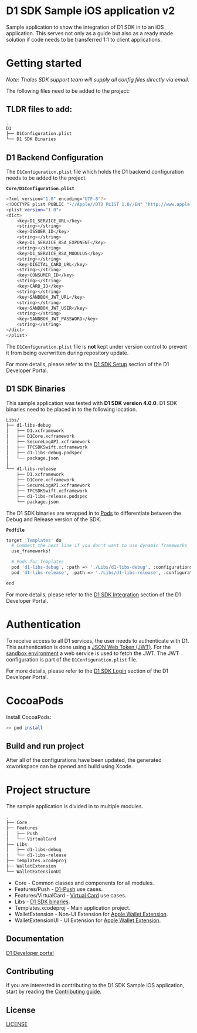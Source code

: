 # D1 SDK Sample iOS application v2

Sample application to show the integration of D1 SDK in to an iOS application. This serves not only as a guide but also 
as a ready made solution if code needs to be transferred 1:1 to client applications.

# Getting started

*Note: Thales SDK support team will supply all config files directly via email.*

The following files need to be added to the project:

## TLDR files to add:
```bash
.
D1
├── D1Configuration.plist
└── D1 SDK Binaries
```

## D1 Backend Configuration
   
The `D1Configuration.plist` file which holds the D1 backend configuration needs to be added to the project.

**`Core/D1Configuration.plist`**
```bash
<?xml version="1.0" encoding="UTF-8"?>
<!DOCTYPE plist PUBLIC "-//Apple//DTD PLIST 1.0//EN" "http://www.apple.com/DTDs/PropertyList-1.0.dtd">
<plist version="1.0">
<dict>
	<key>D1_SERVICE_URL</key>
	<string></string>
	<key>ISSUER_ID</key>
	<string></string>
	<key>D1_SERVICE_RSA_EXPONENT</key>
	<string></string>
	<key>D1_SERVICE_RSA_MODULUS</key>
	<string></string>
	<key>DIGITAL_CARD_URL</key>
	<string></string>
	<key>CONSUMER_ID</key>
	<string></string>
	<key>CARD_ID</key>
	<string></string>
	<key>SANDBOX_JWT_URL</key>
	<string></string>
	<key>SANDBOX_JWT_USER</key>
	<string></string>
	<key>SANDBOX_JWT_PASSWORD</key>
	<string></string>
</dict>
</plist>
```

The `D1Configuration.plist` file is **not** kept under version control to prevent it from being overwritten during repository update.

For more details, please refer to the [D1 SDK Setup](https://thales-dis-dbp.stoplight.io/docs/d1-developer-portal/branches/main/4f003bf306c04-initial-setup) section of the D1 Developer Portal.

## D1 SDK Binaries

This sample application was tested with **D1 SDK version 4.0.0**. D1 SDK binaries need to be placed in to the following location.

```bash
Libs/
├── d1-libs-debug
│   ├── D1.xcframework
│   ├── D1Core.xcframework
│   ├── SecureLogAPI.xcframework
│   ├── TPCSDKSwift.xcframework
│   ├── d1-libs-debug.podspec
│   └── package.json
│
└── d1-libs-release
    ├── D1.xcframework
    ├── D1Core.xcframework
    ├── SecureLogAPI.xcframework
    ├── TPCSDKSwift.xcframework
    ├── d1-libs-release.podspec
    └── package.json
```

The D1 SDK binaries are wrapped in to [Pods](https://cocoapods.org/) to differentiate between the Debug and Release version of the SDK.

**`Podfile`**
```bash
target 'Templates' do
  # Comment the next line if you don't want to use dynamic frameworks
  use_frameworks!

  # Pods for Templates
  pod 'd1-libs-debug', :path => './Libs/d1-libs-debug', :configurations => ['Debug']
  pod 'd1-libs-release', :path => './Libs/d1-libs-release', :configurations => ['Release']

end
```

For more details, please refer to the [D1 SDK Integration](https://thales-dis-dbp.stoplight.io/docs/d1-developer-portal/branches/main/9d11ae3647d6b-integrate-sdk-binary-into-your-i-os-application) section of the D1 Developer Portal.

# Authentication

To receive access to all D1 services, the user needs to authenticate with D1. This authentication is done using a [JSON Web Token (JWT)](https://auth0.com/docs/secure/tokens/json-web-tokens). For the [sandbox environment](https://thales-dis-dbp.stoplight.io/docs/d1-developer-portal/fa46cefb0ef05-mobile-sdk-sandbox) a web service is used to fetch the JWT. The JWT configuration is part of the `D1Configuration.plist` file.

For more details, please refer to the [D1 SDK Login](https://thales-dis-dbp.stoplight.io/docs/d1-developer-portal/branches/main/97566495c786d-sdk-login) section of the D1 Developer Portal.

# CocoaPods

Install CocoaPods:

```bash
>> pod install
```

## Build and run project

After all of the configurations have been updated, the generated xcworkspace can be opened and build using Xcode.

# Project structure
 
The sample application is divided in to multiple modules.

```bash
.
├── Core
├── Features
│   ├── Push
│   └── VirtualCard
├── Libs
│   ├── d1-libs-debug
│   └── d1-libs-release
├── Templates.xcodeproj
├── WalletExtension
└── WalletExtensionUI

```

* Core - Common classes and components for all modules.
* Features/Push - [D1-Push](https://thales-dis-dbp.stoplight.io/docs/d1-developer-portal/294f33eaf2378-introduction) use cases.
* Features/VirtualCard - [Virtual Card](https://thales-dis-dbp.stoplight.io/docs/d1-developer-portal/3c8a7e6f0a81a-card-display-introduction) use cases.
* Libs - [D1 SDK binaries](https://thales-dis-dbp.stoplight.io/docs/d1-developer-portal/9d11ae3647d6b-integrate-sdk-binary-into-your-i-os-application).
* Templates.xcodeproj - Main application project.
* WalletExtension - Non-UI Extension for [Apple Wallet Extension](https://thales-dis-dbp.stoplight.io/docs/d1-developer-portal/40b4ce42c7778-apple-wallet-extension).
* WalletExtensionUI - UI Extension for [Apple Wallet Extension](https://thales-dis-dbp.stoplight.io/docs/d1-developer-portal/40b4ce42c7778-apple-wallet-extension).

## Documentation

[D1 Developer portal](https://thales-dis-dbp.stoplight.io/docs/d1-developer-portal/branches/main/de9abde9af194-thales-d1-a-card-api-to-modernise-card-issuance)


## Contributing

If you are interested in contributing to the D1 SDK Sample iOS application, start by reading the [Contributing guide](/CONTRIBUTING.md).

## License

[LICENSE](/LICENSE)
